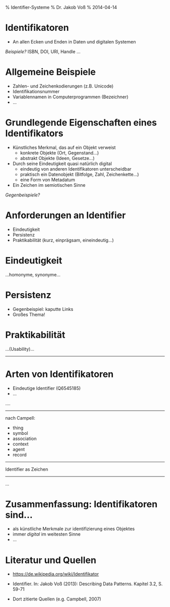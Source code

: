 % Identifier-Systeme
% Dr. Jakob Voß
% 2014-04-14

# Identifikatoren

* An allen Ecken und Enden in Daten und digitalen Systemen

*Beispiele?*
ISBN, DOI, URI, Handle ...

# Allgemeine Beispiele

* Zahlen- und Zeichenkodierungen (z.B. Unicode)
* Identifikationsnummer
* Variablennamen in Computerprogrammen (Bezeichner)
* ...

# Grundlegende Eigenschaften eines Identifikators

* Künstliches Merkmal, das auf ein Objekt verweist
    * konkrete Objekte (Ort, Gegenstand...) 
    * abstrakt Objekte (Ideen, Gesetze...)
* Durch seine Eindeutigkeit quasi natürlich digital
    * eindeutig von anderen Identifikatoren unterscheidbar
    * praktisch ein Datenobjekt (Bitfolge, Zahl, Zeichenkette...)
    * eine Form von Metadatum
* Ein Zeichen im semiotischen Sinne

*Gegenbeispiele?*

# Anforderungen an Identifier

* Eindeutigkeit
* Persistenz
* Praktikabilität (kurz, einprägsam, eineindeutig...)

# Eindeutigkeit

...homonyme, synonyme...

# Persistenz

* Gegenbeispiel: kaputte Links
* Großes Thema!

# Praktikabilität

...(Usability)...
 
---


# Arten von Identifikatoren

* Eindeutige Identifier (Q6545185)
* ...


....

---

nach Campell:

* thing
* symbol
* association
* context
* agent
* record

---

Identifier as Zeichen

---

...

# Zusammenfassung: Identifikatoren sind...

* als künstliche Merkmale zur identifizierung eines Objektes
* immer *digital* im weitesten Sinne
* ...


# Literatur und Quellen

* <https://de.wikipedia.org/wiki/Identifikator>
* Identifier. In: Jakob Voß (2013): Describing Data Patterns. Kapitel 3.2, S. 59-71

* Dort zitierte Quellen (e.g. Campbell, 2007)

